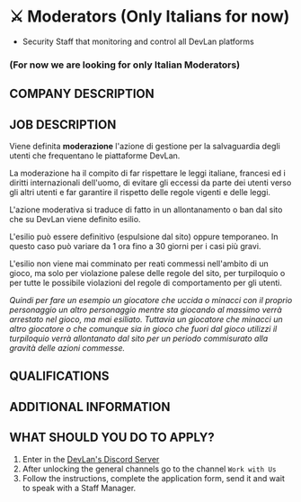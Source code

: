 # ⚔️ Moderators (Only Italians for now)
- Security Staff that monitoring and control all DevLan platforms

### (For now we are looking for only Italian Moderators)


## COMPANY DESCRIPTION


## JOB DESCRIPTION

Viene definita **moderazione** l'azione di gestione per la salvaguardia degli utenti che frequentano le piattaforme DevLan.

La moderazione ha il compito di far rispettare le leggi italiane, francesi ed i diritti internazionali dell'uomo, di evitare gli eccessi da parte dei utenti verso gli altri utenti e far garantire il rispetto  delle regole vigenti e delle leggi.

L'azione moderativa si traduce di fatto in un allontanamento o ban dal sito che su DevLan viene definito esilio.

L'esilio può essere definitivo (espulsione dal sito) oppure temporaneo. In questo caso può variare da 1 ora fino a 30 giorni per i casi più gravi.

L'esilio non viene mai comminato per reati commessi nell'ambito di un gioco, ma solo per violazione palese delle regole del sito, per turpiloquio o per tutte le possibile violazioni del regole di comportamento per gli utenti.

_Quindi per fare un esempio un giocatore che uccida o minacci con il proprio personaggio un altro personaggio mentre sta giocando al massimo verrà arrestato nel gioco, ma mai esiliato. Tuttavia un giocatore che minacci un altro giocatore o che comunque sia in gioco che fuori dal gioco utilizzi il turpiloquio verrà allontanato dal sito per un periodo commisurato alla gravità delle azioni commesse._

## QUALIFICATIONS


## ADDITIONAL INFORMATION


## WHAT SHOULD YOU DO TO APPLY?
1. Enter in the [DevLan's Discord Server](https://discord.io/devlan)
1. After unlocking the general channels go to the channel ` Work with Us ` 
1. Follow the instructions, complete the application form, send it and wait to speak with a Staff Manager.

